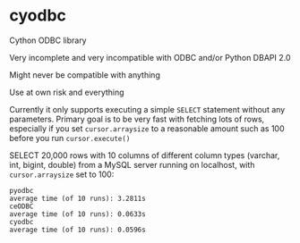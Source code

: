 # cyodbc
Cython ODBC library

Very incomplete and very incompatible with ODBC and/or Python DBAPI 2.0

Might never be compatible with anything

Use at own risk and everything

Currently it only supports executing a simple `SELECT` statement without
any parameters.
Primary goal is to be very fast with fetching lots of rows, especially if you
set `cursor.arraysize` to a reasonable amount such as 100 before you run
`cursor.execute()`

SELECT 20,000 rows with 10 columns of different column types
(varchar, int, bigint, double) from a MySQL server running on localhost,
with `cursor.arraysize` set to 100:

    pyodbc
    average time (of 10 runs): 3.2811s
    ceODBC
    average time (of 10 runs): 0.0633s
    cyodbc
    average time (of 10 runs): 0.0596s
